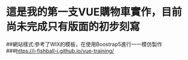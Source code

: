 # 這是我的第一支VUE購物車實作，目前尚未完成只有版面的初步刻寫
##網站樣式:參考了WIX的模板，在使用Boostrap5進行一一模仿製作
###https://i-fishball-i.github.io/vue-training/
